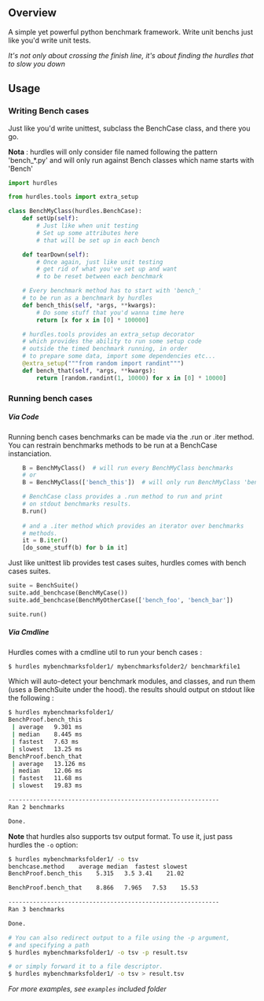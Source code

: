 ## Overview

A simple yet powerful python benchmark framework. Write unit benchs just like you'd write unit tests.

*It's not only about crossing the finish line, it's about finding the hurdles that to slow you down*

## Usage


### Writing Bench cases

Just like you'd write unittest, subclass the BenchCase class, and there you go.

**Nota** : hurdles will only consider file named following the pattern 'bench_*.py'
and will only run against Bench classes which name starts with 'Bench'


```python
import hurdles

from hurdles.tools import extra_setup

class BenchMyClass(hurdles.BenchCase):
    def setUp(self):
        # Just like when unit testing
        # Set up some attributes here
        # that will be set up in each bench

    def tearDown(self):
        # Once again, just like unit testing
        # get rid of what you've set up and want
        # to be reset between each benchmark

    # Every benchmark method has to start with 'bench_'
    # to be run as a benchmark by hurdles
    def bench_this(self, *args, **kwargs):
        # Do some stuff that you'd wanna time here
        return [x for x in [0] * 100000]

    # hurdles.tools provides an extra_setup decorator
    # which provides the ability to run some setup code
    # outside the timed benchmark running, in order
    # to prepare some data, import some dependencies etc...
    @extra_setup("""from random import randint""")
    def bench_that(self, *args, **kwargs):
        return [random.randint(1, 10000) for x in [0] * 10000]
```

### Running bench cases

##### Via Code

Running bench cases benchmarks can be made via the .run or .iter method. You can restrain benchmarks
methods to be run at a BenchCase instanciation.


```python
    B = BenchMyClass()  # will run every BenchMyClass benchmarks
    # or
    B = BenchMyClass(['bench_this'])  # will only run BenchMyClass 'bench_this' method

    # BenchCase class provides a .run method to run and print
    # on stdout benchmarks results.
    B.run()
    
    # and a .iter method which provides an iterator over benchmarks
    # methods.
    it = B.iter()
    [do_some_stuff(b) for b in it]
```

Just like unittest lib provides test cases suites, hurdles comes with bench cases suites.

```python
suite = BenchSuite()
suite.add_benchcase(BenchMyCase())
suite.add_benchcase(BenchMyOtherCase(['bench_foo', 'bench_bar'])

suite.run()
```

##### Via Cmdline

Hurdles comes with a cmdline util to run your bench cases :

```bash
$ hurdles mybenchmarksfolder1/ mybenchmarksfolder2/ benchmarkfile1
```

Which will auto-detect your benchmark modules, and classes, and run them (uses a BenchSuite under the hood).
the results should output on stdout like the following :

```bash
$ hurdles mybenchmarksfolder1/
BenchProof.bench_this
 | average   9.301 ms
 | median    8.445 ms
 | fastest   7.63 ms
 | slowest   13.25 ms
BenchProof.bench_that
 | average   13.126 ms
 | median    12.06 ms
 | fastest   11.68 ms
 | slowest   19.83 ms

------------------------------------------------------------ 
Ran 2 benchmarks 

Done.          
```

**Note** that hurdles also supports tsv output format. To use it, just pass hurdles the `-o` option:

```bash
$ hurdles mybenchmarksfolder1/ -o tsv
benchcase.method    average median  fastest slowest
BenchProof.bench_this    5.315   3.5 3.41    21.02

BenchProof.bench_that    8.866   7.965   7.53    15.53

------------------------------------------------------------ 
Ran 3 benchmarks 

Done.

# You can also redirect output to a file using the -p argument,
# and specifying a path
$ hurdles mybenchmarksfolder1/ -o tsv -p result.tsv

# or simply forward it to a file descriptor.
$ hurdles mybenchmarksfolder1/ -o tsv > result.tsv
```

*For more examples, see `examples` included folder*